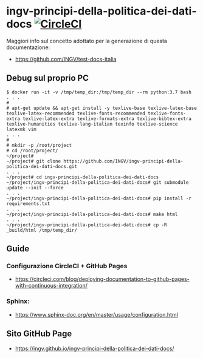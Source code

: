 # ingv-principi-della-politica-dei-dati-docs [![CircleCI](https://circleci.com/gh/INGV/ingv-principi-della-politica-dei-dati-docs/tree/main.svg?style=svg)](https://circleci.com/gh/INGV/ingv-principi-della-politica-dei-dati-docs/tree/main)

Maggiori info sul concetto adottato per la generazione di questa documentazione:
- https://github.com/INGV/test-docs-italia

## Debug sul proprio PC
```
$ docker run -it -v /tmp/temp_dir:/tmp/temp_dir --rm python:3.7 bash
. . .
#
# apt-get update && apt-get install -y texlive-base texlive-latex-base texlive-latex-recommended texlive-fonts-recommended texlive-fonts-extra texlive-latex-extra texlive-formats-extra texlive-bibtex-extra texlive-humanities texlive-lang-italian texinfo texlive-science latexmk vim
. . .
#
# mkdir -p /root/project
# cd /root/project/
~/project#
~/project# git clone https://github.com/INGV/ingv-principi-della-politica-dei-dati-docs.git
. . .
~/project# cd ingv-principi-della-politica-dei-dati-docs
~/project/ingv-principi-della-politica-dei-dati-docs# git submodule update --init --force
. . .
~/project/ingv-principi-della-politica-dei-dati-docs# pip install -r requirements.txt
. . .
~/project/ingv-principi-della-politica-dei-dati-docs# make html
. . .
~/project/ingv-principi-della-politica-dei-dati-docs# cp -R _build/html /tmp/temp_dir/
```

## Guide
### Configurazione CircleCI + GitHub Pages
- https://circleci.com/blog/deploying-documentation-to-github-pages-with-continuous-integration/

### Sphinx:
- https://www.sphinx-doc.org/en/master/usage/configuration.html

## Sito GitHub Page
- https://ingv.github.io/ingv-principi-della-politica-dei-dati-docs/
